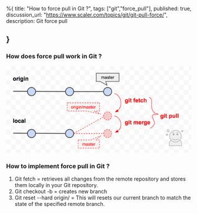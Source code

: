 %{
  title: "How to force pull in Git ?",
  tags: ["git","force_pull"],
  published: true,
  discussion_url: "https://www.scaler.com/topics/git/git-pull-force/",
  description: Git force pull
   
}
---


### How does force pull work in Git ? 
![conceptual explanation](../images/gitpullimage.png)


### How to implement force pull in Git ?
1. Git fetch = retrieves all changes from the remote repository and stores them locally in your Git repository.
2. Git checkout -b <branch name> = creates new branch 
3. Git reset --hard origin/<branch name> = This will resets our current branch to match the state of the specified remote branch.  

